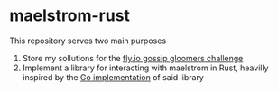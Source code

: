 # maelstrom-rust

This repository serves two main purposes

1. Store my sollutions for the [fly.io gossip gloomers challenge](https://fly.io/dist-sys/)
2. Implement a library for interacting with maelstrom in Rust, heavilly inspired
by the [Go implementation](https://pkg.go.dev/github.com/jepsen-io/maelstrom/demo/go) of said library
